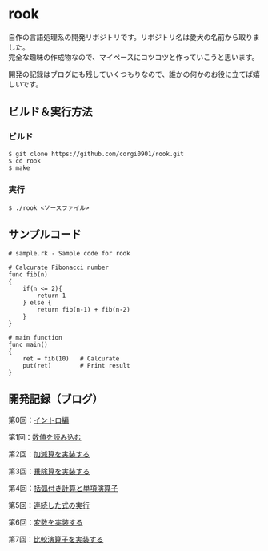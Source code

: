 # rook
自作の言語処理系の開発リポジトリです。リポジトリ名は愛犬の名前から取りました。  
完全な趣味の作成物なので、マイペースにコツコツと作っていこうと思います。

開発の記録はブログにも残していくつもりなので、誰かの何かのお役に立てば嬉しいです。

## ビルド＆実行方法
### ビルド
```
$ git clone https://github.com/corgi0901/rook.git
$ cd rook
$ make
```
### 実行
```
$ ./rook <ソースファイル>
```

## サンプルコード
```
# sample.rk - Sample code for rook

# Calcurate Fibonacci number
func fib(n)
{
	if(n <= 2){
		return 1
	} else {
		return fib(n-1) + fib(n-2)
	}
}

# main function
func main()
{
	ret = fib(10)	# Calcurate
	put(ret)		# Print result
}
```

## 開発記録（ブログ）
第0回：[イントロ編](https://corgi-lab.com/self-made/lang-processor-0/)

第1回：[数値を読み込む](https://corgi-lab.com/self-made/lang-processor-1/)

第2回：[加減算を実装する](https://corgi-lab.com/self-made/lang-processor-2/)

第3回：[乗除算を実装する](https://corgi-lab.com/self-made/lang-processor-3/)

第4回：[括弧付き計算と単項演算子](https://corgi-lab.com/self-made/lang-processor-4/)

第5回：[連続した式の実行](https://corgi-lab.com/self-made/lang-processor-5/)

第6回：[変数を実装する](https://corgi-lab.com/self-made/lang-processor-6/)

第7回：[比較演算子を実装する](https://corgi-lab.com/self-made/lang-processor-7/)